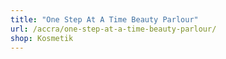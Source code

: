 ```yaml
---
title: "One Step At A Time Beauty Parlour"
url: /accra/one-step-at-a-time-beauty-parlour/
shop: Kosmetik
---
```

